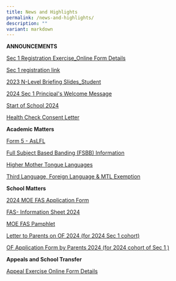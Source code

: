 ```yaml
---
title: News and Highlights
permalink: /news-and-highlights/
description: ""
variant: markdown
---
```

**ANNOUNCEMENTS**

[Sec 1 Registration Exercise_Online Form Details](/files/Temp/Sec_1_Registration_Exercise_Online_Form_Details.pdf)

[Sec 1 registration link](https://go.gov.sg/s1reg24andss)

[2023 N-Level Briefing Slides_Student](/files/Temp/2023_N_Level_Briefing_Slides_Student.pdf)

[2024 Sec 1 Principal's Welcome Message](/files/Temp/2024_Sec_1_Principal_s_Welcome_Message.pdf)

[Start of School 2024](/files/Temp/Start_of_School_2024.pdf)

[Health Check Consent Letter](/files/Temp/Health_Check_Consent_Letter.pdf)

**Academic Matters**

[Form 5 - AsLFL](/files/Temp/Form_5___AsLFL.pdf)

[Full Subject Based Banding (FSBB) Information](/files/Temp/Full_Subject_Based_Banding__FSBB__Information.pdf)

[Higher Mother Tongue Languages](/files/Temp/Higher_Mother_Tongue_Languages.pdf)

[Third Language, Foreign Language & MTL Exemption](/files/Temp/Third_Language__Foreign_Language___MTL_Exemption.pdf)

**School Matters**

[2024 MOE FAS Application Form](/files/Temp/2024_MOE_FAS_Application_Form.pdf)

[FAS- Information Sheet 2024](/files/Temp/FAS__Information_Sheet_2024.pdf)

[MOE FAS Pamphlet](/files/Temp/MOE_FAS_Pamphlet.pdf)

[Letter to Parents on OF 2024 (for 2024 Sec 1 cohort)](/files/Temp/Letter_to_Parents_on_OF_2024__for_2024_Sec_1_cohort____18_Dec_2023_.pdf)

[OF Application Form by Parents 2024 (for 2024 cohort of  Sec 1 )](/files/Temp/OF_Application_Form_by_Parents_2024__for_2024_cohort_of__Sec_1____18_Sep_2023_.pdf)

**Appeals and School Transfer**

[Appeal Exercise Online Form Details](/files/Temp/Appeal_Exercise_Online_Form_Details.pdf)
